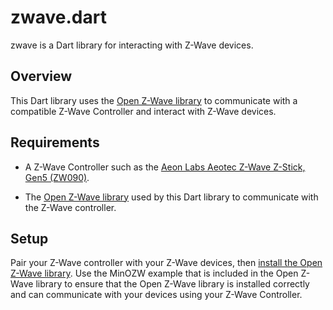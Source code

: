 # zwave.dart

zwave is a Dart library for interacting with Z-Wave devices.

## Overview

This Dart library uses the
[Open Z-Wave library](https://github.com/OpenZWave/open-zwave/)
to communicate with a compatible Z-Wave Controller
and interact with Z-Wave devices.

## Requirements

* A Z-Wave Controller such as the
  [Aeon Labs Aeotec Z-Wave Z-Stick, Gen5 (ZW090)](https://www.google.com/webhp?ion=1&espv=2&ie=UTF-8#q=Aeon+Labs+Aeotec+Z-Wave+Z-Stick,+Gen5+(ZW090)&tbm=shop).

* The [Open Z-Wave library](https://github.com/OpenZWave/open-zwave/) used by
  this Dart library to communicate with the Z-Wave controller.

## Setup

Pair your Z-Wave controller with your Z-Wave devices, then [install the
Open Z-Wave library](https://github.com/OpenZWave/open-zwave/blob/master/INSTALL).
Use the MinOZW example that is included in the Open Z-Wave library to ensure
that the Open Z-Wave library is installed correctly and can communicate with
your devices using your Z-Wave Controller.
